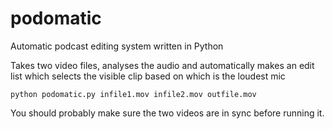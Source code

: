 # podomatic
Automatic podcast editing system written in Python

Takes two video files, analyses the audio and automatically makes an edit list which selects the visible clip based on which is the loudest mic 

```
python podomatic.py infile1.mov infile2.mov outfile.mov 
```
You should probably make sure the two videos are in sync before running it. 

